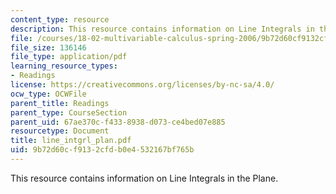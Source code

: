 ```yaml
---
content_type: resource
description: This resource contains information on Line Integrals in the Plane.
file: /courses/18-02-multivariable-calculus-spring-2006/9b72d60cf9132cfdb0e4532167bf765b_line_intgrl_plan.pdf
file_size: 136146
file_type: application/pdf
learning_resource_types:
- Readings
license: https://creativecommons.org/licenses/by-nc-sa/4.0/
ocw_type: OCWFile
parent_title: Readings
parent_type: CourseSection
parent_uid: 67ae370c-f433-8938-d073-ce4bed07e885
resourcetype: Document
title: line_intgrl_plan.pdf
uid: 9b72d60c-f913-2cfd-b0e4-532167bf765b
---
```

This resource contains information on Line Integrals in the Plane.